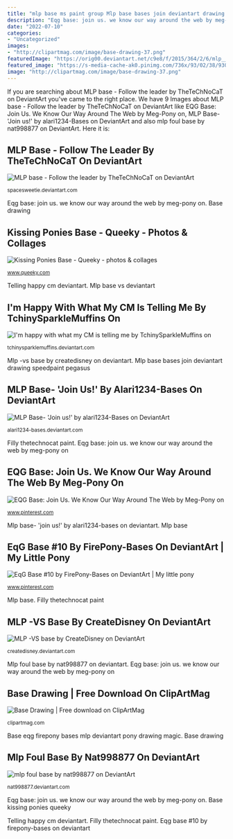 ```yaml
---
title: "mlp base ms paint group Mlp base bases join deviantart drawing speedpaint pegasus"
description: "Eqg base: join us. we know our way around the web by meg-pony on"
date: "2022-07-10"
categories:
- "Uncategorized"
images:
- "http://clipartmag.com/image/base-drawing-37.png"
featuredImage: "https://orig00.deviantart.net/c9e8/f/2015/364/2/6/mlp__vs_base_by_createdisney-d6sxfea.png"
featured_image: "https://s-media-cache-ak0.pinimg.com/736x/93/02/38/930238c76de16fb41ebedaf3a7027f75.jpg"
image: "http://clipartmag.com/image/base-drawing-37.png"
---
```


If you are searching about MLP base - Follow the leader by TheTeChNoCaT on DeviantArt you've came to the right place. We have 9 Images about MLP base - Follow the leader by TheTeChNoCaT on DeviantArt like EQG Base: Join Us. We Know Our Way Around The Web by Meg-Pony on, MLP Base- &#039;Join us!&#039; by alari1234-Bases on DeviantArt and also mlp foul base by nat998877 on DeviantArt. Here it is:

## MLP Base - Follow The Leader By TheTeChNoCaT On DeviantArt

![MLP base - Follow the leader by TheTeChNoCaT on DeviantArt](https://pre00.deviantart.net/3172/th/pre/f/2015/185/9/8/mlp_base___follow_the_leader_by_thetechnocat-d8zwwe5.png "Mlp base vs deviantart")

<small>spacesweetie.deviantart.com</small>

Eqg base: join us. we know our way around the web by meg-pony on. Base drawing

## Kissing Ponies Base - Queeky - Photos &amp; Collages

![Kissing Ponies Base - Queeky - photos &amp; collages](https://www.queeky.com/sites/default/files/images/KissingPoniesBase.png "Filly thetechnocat paint")

<small>www.queeky.com</small>

Telling happy cm deviantart. Mlp base vs deviantart

## I&#039;m Happy With What My CM Is Telling Me By TchinySparkleMuffins On

![I&#039;m happy with what my CM is telling me by TchinySparkleMuffins on](https://img00.deviantart.net/17b7/i/2015/108/1/d/i_m_happy_with_what_my_cm_is_telling_me_by_tchinysparklemuffins-d726p2e.png "Eqg base #10 by firepony-bases on deviantart")

<small>tchinysparklemuffins.deviantart.com</small>

Mlp -vs base by createdisney on deviantart. Mlp base bases join deviantart drawing speedpaint pegasus

## MLP Base- &#039;Join Us!&#039; By Alari1234-Bases On DeviantArt

![MLP Base- &#039;Join us!&#039; by alari1234-Bases on DeviantArt](http://pre00.deviantart.net/5482/th/pre/i/2015/066/5/a/mlp_base___join_us___by_alari1234_bases-d8kq8f0.png "Eqg base #10 by firepony-bases on deviantart")

<small>alari1234-bases.deviantart.com</small>

Filly thetechnocat paint. Eqg base: join us. we know our way around the web by meg-pony on

## EQG Base: Join Us. We Know Our Way Around The Web By Meg-Pony On

![EQG Base: Join Us. We Know Our Way Around The Web by Meg-Pony on](https://s-media-cache-ak0.pinimg.com/736x/93/02/38/930238c76de16fb41ebedaf3a7027f75.jpg "Base kissing ponies queeky")

<small>www.pinterest.com</small>

Mlp base- &#039;join us!&#039; by alari1234-bases on deviantart. Mlp base

## EqG Base #10 By FirePony-Bases On DeviantArt | My Little Pony

![EqG Base #10 by FirePony-Bases on DeviantArt | My little pony](https://i.pinimg.com/originals/c2/f3/c8/c2f3c85cd649cb6765bc1d1eeb7fd6ca.jpg "Kissing ponies base")

<small>www.pinterest.com</small>

Mlp base. Filly thetechnocat paint

## MLP -VS Base By CreateDisney On DeviantArt

![MLP -VS base by CreateDisney on DeviantArt](https://orig00.deviantart.net/c9e8/f/2015/364/2/6/mlp__vs_base_by_createdisney-d6sxfea.png "Base eqg firepony bases mlp deviantart pony drawing magic")

<small>createdisney.deviantart.com</small>

Mlp foul base by nat998877 on deviantart. Eqg base: join us. we know our way around the web by meg-pony on

## Base Drawing | Free Download On ClipArtMag

![Base Drawing | Free download on ClipArtMag](http://clipartmag.com/image/base-drawing-37.png "Mlp base bases join deviantart drawing speedpaint pegasus")

<small>clipartmag.com</small>

Base eqg firepony bases mlp deviantart pony drawing magic. Base drawing

## Mlp Foul Base By Nat998877 On DeviantArt

![mlp foul base by nat998877 on DeviantArt](https://orig00.deviantart.net/4aff/f/2013/128/5/e/mlp_foul_base_by_nat998877-d64lsql.png "Base drawing")

<small>nat998877.deviantart.com</small>

Eqg base: join us. we know our way around the web by meg-pony on. Base kissing ponies queeky

Telling happy cm deviantart. Filly thetechnocat paint. Eqg base #10 by firepony-bases on deviantart
